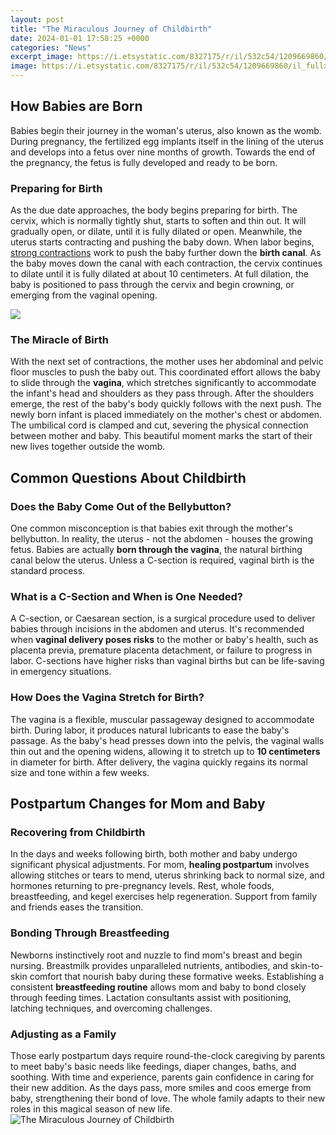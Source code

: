 ```yaml
---
layout: post
title: "The Miraculous Journey of Childbirth"
date: 2024-01-01 17:58:25 +0000
categories: "News"
excerpt_image: https://i.etsystatic.com/8327175/r/il/532c54/1209669860/il_fullxfull.1209669860_9ks5.jpg
image: https://i.etsystatic.com/8327175/r/il/532c54/1209669860/il_fullxfull.1209669860_9ks5.jpg
---
```


## How Babies are Born
Babies begin their journey in the woman's uterus, also known as the womb. During pregnancy, the fertilized egg implants itself in the lining of the uterus and develops into a fetus over nine months of growth. Towards the end of the pregnancy, the fetus is fully developed and ready to be born. 
### Preparing for Birth
As the due date approaches, the body begins preparing for birth. The cervix, which is normally tightly shut, starts to soften and thin out. It will gradually open, or dilate, until it is fully dilated or open. Meanwhile, the uterus starts contracting and pushing the baby down.
When labor begins, [strong contractions](https://store.fi.io.vn/xmas-american-foxhound-dog-santa-hat-ugly-christmas-2) work to push the baby further down the **birth canal**. As the baby moves down the canal with each contraction, the cervix continues to dilate until it is fully dilated at about 10 centimeters. At full dilation, the baby is positioned to pass through the cervix and begin crowning, or emerging from the vaginal opening. 

![](https://c8.alamy.com/comp/RARX5W/new-sculptures-showing-stages-of-childbirth-in-the-uterus-at-sidra-hospital-by-damien-hirst-in-doha-qatar-RARX5W.jpg)
### The Miracle of Birth
With the next set of contractions, the mother uses her abdominal and pelvic floor muscles to push the baby out. This coordinated effort allows the baby to slide through the **vagina**, which stretches significantly to accommodate the infant's head and shoulders as they pass through. After the shoulders emerge, the rest of the baby's body quickly follows with the next push. 
The newly born infant is placed immediately on the mother's chest or abdomen. The umbilical cord is clamped and cut, severing the physical connection between mother and baby. This beautiful moment marks the start of their new lives together outside the womb.
## Common Questions About Childbirth 
### Does the Baby Come Out of the Bellybutton?
One common misconception is that babies exit through the mother's bellybutton. In reality, the uterus - not the abdomen - houses the growing fetus. Babies are actually **born through the vagina**, the natural birthing canal below the uterus. Unless a C-section is required, vaginal birth is the standard process.
### What is a C-Section and When is One Needed? 
A C-section, or Caesarean section, is a surgical procedure used to deliver babies through incisions in the abdomen and uterus. It's recommended when **vaginal delivery poses risks** to the mother or baby's health, such as placenta previa, premature placenta detachment, or failure to progress in labor. C-sections have higher risks than vaginal births but can be life-saving in emergency situations.
### How Does the Vagina Stretch for Birth?
The vagina is a flexible, muscular passageway designed to accommodate birth. During labor, it produces natural lubricants to ease the baby's passage. As the baby's head presses down into the pelvis, the vaginal walls thin out and the opening widens, allowing it to stretch up to **10 centimeters** in diameter for birth. After delivery, the vagina quickly regains its normal size and tone within a few weeks.
## Postpartum Changes for Mom and Baby 
### Recovering from Childbirth
In the days and weeks following birth, both mother and baby undergo significant physical adjustments. For mom, **healing postpartum** involves allowing stitches or tears to mend, uterus shrinking back to normal size, and hormones returning to pre-pregnancy levels. Rest, whole foods, breastfeeding, and kegel exercises help regeneration. Support from family and friends eases the transition.
### Bonding Through Breastfeeding  
Newborns instinctively root and nuzzle to find mom's breast and begin nursing. Breastmilk provides unparalleled nutrients, antibodies, and skin-to-skin comfort that nourish baby during these formative weeks. Establishing a consistent **breastfeeding routine** allows mom and baby to bond closely through feeding times. Lactation consultants assist with positioning, latching techniques, and overcoming challenges. 
### Adjusting as a Family
Those early postpartum days require round-the-clock caregiving by parents to meet baby's basic needs like feedings, diaper changes, baths, and soothing. With time and experience, parents gain confidence in caring for their new addition. As the days pass, more smiles and coos emerge from baby, strengthening their bond of love. The whole family adapts to their new roles in this magical season of new life.
![The Miraculous Journey of Childbirth](https://i.etsystatic.com/8327175/r/il/532c54/1209669860/il_fullxfull.1209669860_9ks5.jpg)